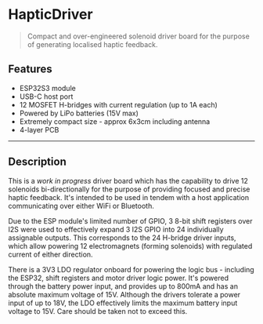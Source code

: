 # HapticDriver

> Compact and over-engineered solenoid driver board for the purpose of generating localised haptic feedback.

## Features

* ESP32S3 module
* USB-C host port
* 12 MOSFET H-bridges with current regulation (up to 1A each)
* Powered by LiPo batteries (15V max)
* Extremely compact size - approx 6x3cm including antenna
* 4-layer PCB

---

## Description

This is a _work in progress_ driver board which has the capability to drive 12 solenoids bi-directionally
for the purpose of providing focused and precise haptic feedback. It's intended to be used in tendem with
a host application communicating over either WiFi or Bluetooth.

Due to the ESP module's limited number of GPIO, 3 8-bit shift registers over I2S were used to effectively
expand 3 I2S GPIO into 24 individually assignable outputs. This corresponds to the 24 H-bridge driver
inputs, which allow powering 12 electromagnets (forming solenoids) with regulated current of either
direction.

There is a 3V3 LDO regulator onboard for powering the logic bus - including the ESP32, shift registers
and motor driver logic power. It's powered through the battery power input, and provides up to 800mA and
has an absolute maximum voltage of 15V. Although the drivers tolerate a power input of up to 18V, the
LDO effectively limits the maximum battery input voltage to 15V. Care should be taken not to exceed this.
